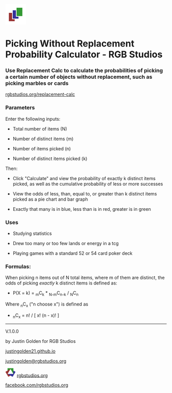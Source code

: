 <img src="icon/icon.svg" width="64px">

# Picking Without Replacement Probability Calculator - RGB Studios

### Use Replacement Calc to calculate the probabilities of picking a certain number of objects without replacement, such as picking marbles or cards

<a href="https://rgbstudios.org/replacement-calc">rgbstudios.org/replacement-calc</a>

### Parameters

Enter the following inputs:

- Total number of items (N)

- Number of distinct items (m)

- Number of items picked (n)

- Number of distinct items picked (k)

Then:

- Click "Calculate" and view the probability of exactly k distinct items picked, as well as the cumulative probability of less or more successes

- View the odds of less, than, equal to, or greater than k distinct items picked as a pie chart and bar graph

- Exactly that many is in blue, less than is in red, greater is in green

### Uses

- Studying statistics

- Drew too many or too few lands or energy in a tcg

- Playing games with a standard 52 or 54 card poker deck

### Formulas:

When picking n items out of N total items, where m of them are distinct, the odds of picking <i>exactly</i> k distinct items is defined as:

- P(X = k) = <sub>m</sub>C<sub>k</sub> * <sub>N-m</sub>C<sub>n-k</sub> / <sub>N</sub>C<sub>n</sub>

Where <sub>n</sub>C<sub>x</sub> ("n choose x") is defined as

- <sub>n</sub>C<sub>x</sub> = n! / [ x! (n - x)! ]

<hr>

V.1.0.0

by Justin Golden for RGB Studios

<a href="https://justingolden21.github.io">justingolden21.github.io</a>

<a href="mailto:justingolden@rgbstudios.org">justingolden@rgbstudios.org</a>

<img src="rgb-icon.png" width="32px"> <a href="https://rgbstudios.org">rgbstudios.org</a>

<a href="https://facebook.com/rgbstudios.org">facebook.com/rgbstudios.org</a>
